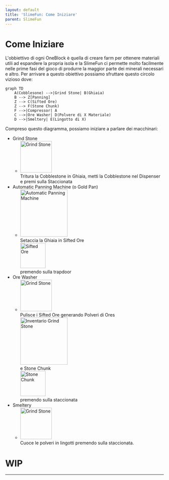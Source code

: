 ```yaml
---
layout: default
title: 'SlimeFun: Come Iniziare'
parent: SlimeFun
---
```


# Come Iniziare
L'obbiettivo di ogni OneBlock è quella di creare farm per ottenere materiali utili ad espandere la propria isola e la SlimeFun ci permette molto facilmente nelle prime fasi del gioco di produrre la maggior parte dei minerali necessari e altro.
Per arrivare a questo obiettivo possiamo sfruttare questo circolo vizioso dove: 
```mermaid
graph TD
    A(Cobblesone) -->|Grind Stone| B(Ghiaia)
    B --> Z[Panning]
    Z --> C(Sifted Ore)
    Z --> F(Stone Chunk)
    F -->|Compressor| A
    C -->|Ore Washer| D(Polvere di X Materiale)
    D -->|Smeltery| E(Lingotto di X)
```
Compreso questo diagramma, possiamo iniziare a parlare dei macchinari:
- Grind Stone
  - <img alt="Grind Stone" src="https://user-images.githubusercontent.com/32773961/205520277-a1c19c85-ce75-4fea-8761-8a309d9fea51.png" width=100px> <br> Tritura la Cobblestone in Ghiaia, metti la Cobblestone nel Dispenser e premi sulla Staccionata
- Automatic Panning Machine (o Gold Pan)
  - <img alt="Automatic Panning Machine" src="https://user-images.githubusercontent.com/32773961/205521534-68beb5d0-dade-47fe-ae41-ab09e2e5c9e5.png" width=150px> <br> Setaccia la Ghiaia in Sifted Ore <br> <img alt="Sifted Ore" src="https://user-images.githubusercontent.com/32773961/205521923-2049f189-2697-4a6f-81de-348e5c9ca730.png" width=80px> <br> premendo sulla trapdoor
- Ore Washer
  - <img alt="Grind Stone" src="https://user-images.githubusercontent.com/32773961/205522587-81576343-221e-455a-a18e-70151152102e.png" width=100px> <br> Pulisce i Sifted Ore generando Polveri di Ores <br> <img alt="Inventario Grind Stone" src="https://user-images.githubusercontent.com/32773961/205522841-2eb9c6e5-a643-4a11-894b-cbdc1bd1fc75.png" width=150px> <br> e Stone Chunk <br> <img alt="Stone Chunk" src="https://user-images.githubusercontent.com/32773961/205522116-0357bd34-098b-46da-8b15-c83274ddcec7.png" width=80px> <br> premendo sulla staccionata
- Smeltery
  - <img alt="Grind Stone" src="https://user-images.githubusercontent.com/32773961/205523005-7258602a-62f7-4844-8692-c21ad695a427.png" width=100px> <br> Cuoce le polveri in lingotti premendo sulla staccionata.


# WIP




---
